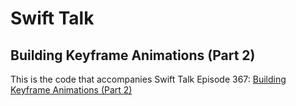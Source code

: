 # Swift Talk
## Building Keyframe Animations (Part 2)

This is the code that accompanies Swift Talk Episode 367: [Building Keyframe Animations (Part 2)](https://talk.objc.io/episodes/S01E367-building-keyframe-animations-part-2)
